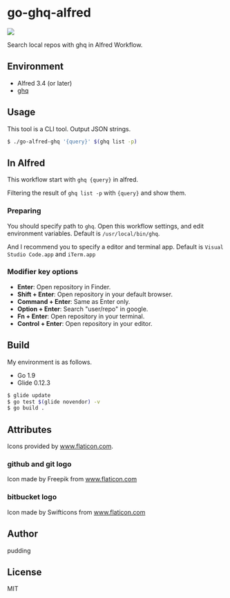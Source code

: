 # go-ghq-alfred

![](https://github.com/pddg/go-ghq-alfred/workflows/test/badge.svg?branch=master)

Search local repos with ghq in Alfred Workflow.

## Environment

* Alfred 3.4 (or later)
* [ghq](https://github.com/motemen/ghq)

## Usage

This tool is a CLI tool. Output JSON strings.

```bash
$ ./go-alfred-ghq '{query}' $(ghq list -p)
```

## In Alfred

This workflow start with `ghq {query}` in alfred.  

Filtering the result of `ghq list -p` with `{query}` and show them.

### Preparing

You should specify path to `ghq`. Open this workflow settings, and edit environment variables. Default is `/usr/local/bin/ghq`.  

And I recommend you to specify a editor and terminal app. Default is `Visual Studio Code.app` and `iTerm.app`

### Modifier key options

* **Enter**: Open repository in Finder.
* **Shift + Enter**: Open repository in your default browser.
* **Command + Enter**: Same as Enter only.
* **Option + Enter**: Search "user/repo" in google.
* **Fn + Enter**: Open repository in your terminal.
* **Control + Enter**: Open repository in your editor.

## Build

My environment is as follows.

* Go 1.9
* Glide 0.12.3

```bash
$ glide update
$ go test $(glide novendor) -v
$ go build .
```

## Attributes

Icons provided by www.flaticon.com.

### github and git logo

Icon made by Freepik from www.flaticon.com

### bitbucket logo

Icon made by Swifticons from www.flaticon.com

## Author

pudding

## License

MIT